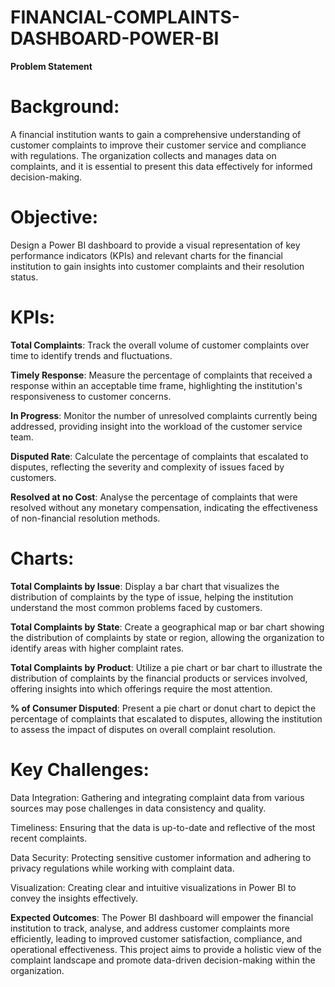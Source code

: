 # FINANCIAL-COMPLAINTS-DASHBOARD-POWER-BI
**Problem Statement**
# Background:
A financial institution wants to gain a comprehensive understanding of customer complaints to improve their customer service and compliance with regulations. The organization collects and manages data on complaints, and it is essential to present this data effectively for informed decision-making.

# Objective: 
Design a Power BI dashboard to provide a visual representation of key performance indicators (KPIs) and relevant charts for the financial institution to gain insights into customer complaints and their resolution status.

# KPIs:
**Total Complaints**: Track the overall volume of customer complaints over time to identify trends and fluctuations.

**Timely Response**: Measure the percentage of complaints that received a response within an acceptable time frame, highlighting the institution's responsiveness to customer concerns.

**In Progress**: Monitor the number of unresolved complaints currently being addressed, providing insight into the workload of the customer service team.

**Disputed Rate**: Calculate the percentage of complaints that escalated to disputes, reflecting the severity and complexity of issues faced by customers.

**Resolved at no Cost**: Analyse the percentage of complaints that were resolved without any monetary compensation, indicating the effectiveness of non-financial resolution methods.

# Charts:
**Total Complaints by Issue**: Display a bar chart that visualizes the distribution of complaints by the type of issue, helping the institution understand the most common problems faced by customers.

**Total Complaints by State**: Create a geographical map or bar chart showing the distribution of complaints by state or region, allowing the organization to identify areas with higher complaint rates.

**Total Complaints by Product**: Utilize a pie chart or bar chart to illustrate the distribution of complaints by the financial products or services involved, offering insights into which offerings require the most attention.

**% of Consumer Disputed**: Present a pie chart or donut chart to depict the percentage of complaints that escalated to disputes, allowing the institution to assess the impact of disputes on overall complaint resolution.


# Key Challenges:
Data Integration: Gathering and integrating complaint data from various sources may pose challenges in data consistency and quality.

Timeliness: Ensuring that the data is up-to-date and reflective of the most recent complaints.

Data Security: Protecting sensitive customer information and adhering to privacy regulations while working with complaint data.

Visualization: Creating clear and intuitive visualizations in Power BI to convey the insights effectively.



**Expected Outcomes**: The Power BI dashboard will empower the financial institution to track, analyse, and address customer complaints more efficiently, leading to improved customer satisfaction, compliance, and operational effectiveness. This project aims to provide a holistic view of the complaint landscape and promote data-driven decision-making within the organization.
